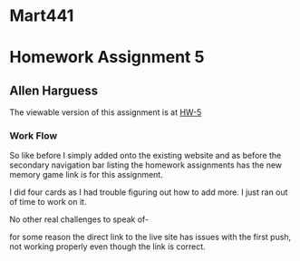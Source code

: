 # Mart441
# Homework Assignment 5
## Allen Harguess

The viewable version of this assignment is at [HW-5](https://allenharguess701.github.io/Mart441/HW-5/)

### Work Flow
So like before I simply added onto the existing website and as before the secondary navigation bar listing the homework assignments has the new memory game link is for this assignment.

I did four cards as I had trouble figuring out how to add more. I just ran out of time to work on it.

No other real challenges to speak of-

for some reason the direct link to the live site has issues with the first push, not working properly even though the link is correct.
